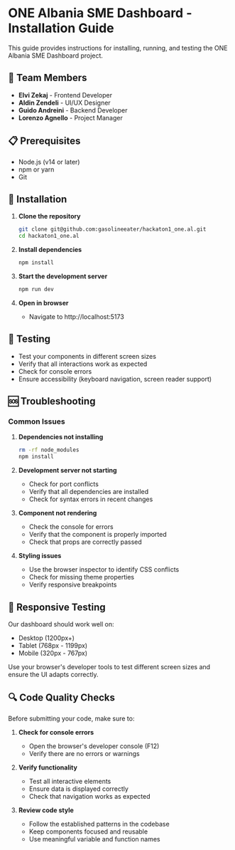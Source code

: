 # ONE Albania SME Dashboard - Installation Guide

This guide provides instructions for installing, running, and testing the ONE Albania SME Dashboard project.

## 👥 Team Members

- **Elvi Zekaj** - Frontend Developer
- **Aldin Zendeli** - UI/UX Designer
- **Guido Andreini** - Backend Developer
- **Lorenzo Agnello** - Project Manager

## 📋 Prerequisites

- Node.js (v14 or later)
- npm or yarn
- Git

## 🚀 Installation

1. **Clone the repository**
   ```bash
   git clone git@github.com:gasolineeater/hackaton1_one.al.git
   cd hackaton1_one.al
   ```

2. **Install dependencies**
   ```bash
   npm install
   ```

3. **Start the development server**
   ```bash
   npm run dev
   ```

4. **Open in browser**
   - Navigate to http://localhost:5173

## 🧪 Testing

- Test your components in different screen sizes
- Verify that all interactions work as expected
- Check for console errors
- Ensure accessibility (keyboard navigation, screen reader support)

## 🆘 Troubleshooting

### Common Issues

1. **Dependencies not installing**
   ```bash
   rm -rf node_modules
   npm install
   ```

2. **Development server not starting**
   - Check for port conflicts
   - Verify that all dependencies are installed
   - Check for syntax errors in recent changes

3. **Component not rendering**
   - Check the console for errors
   - Verify that the component is properly imported
   - Check that props are correctly passed

4. **Styling issues**
   - Use the browser inspector to identify CSS conflicts
   - Check for missing theme properties
   - Verify responsive breakpoints

## 📱 Responsive Testing

Our dashboard should work well on:
- Desktop (1200px+)
- Tablet (768px - 1199px)
- Mobile (320px - 767px)

Use your browser's developer tools to test different screen sizes and ensure the UI adapts correctly.

## 🔍 Code Quality Checks

Before submitting your code, make sure to:

1. **Check for console errors**
   - Open the browser's developer console (F12)
   - Verify there are no errors or warnings

2. **Verify functionality**
   - Test all interactive elements
   - Ensure data is displayed correctly
   - Check that navigation works as expected

3. **Review code style**
   - Follow the established patterns in the codebase
   - Keep components focused and reusable
   - Use meaningful variable and function names
